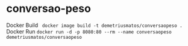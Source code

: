 # conversao-peso
Docker Build ` docker image build -t demetriusmatos/conversaopeso .` </br>
Docker Run `docker run -d -p 8080:80 --rm --name conversaopeso demetriusmatos/conversaopeso `



